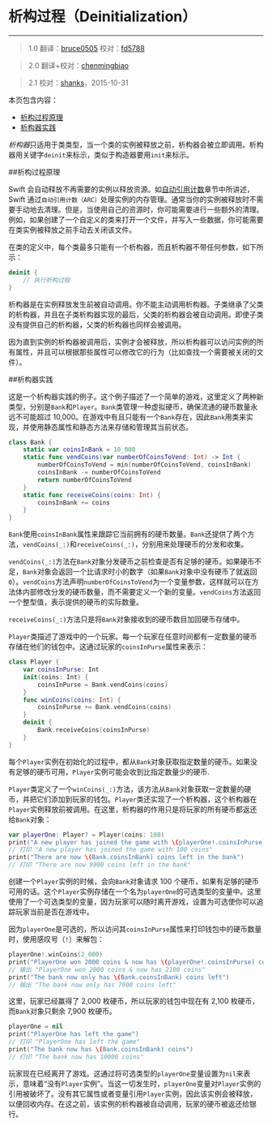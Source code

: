 # 析构过程（Deinitialization）
---------------------------

> 1.0
> 翻译：[bruce0505](https://github.com/bruce0505)
> 校对：[fd5788](https://github.com/fd5788)

> 2.0
> 翻译+校对：[chenmingbiao](https://github.com/chenmingbiao)

> 2.1
> 校对：[shanks](http://codebuild.me)，2015-10-31

本页包含内容：

- [析构过程原理](#how_deinitialization_works)
- [析构器实践](#deinitializers_in_action)

*析构器*只适用于类类型，当一个类的实例被释放之前，析构器会被立即调用。析构器用关键字`deinit`来标示，类似于构造器要用`init`来标示。

<a name="how_deinitialization_works"></a>
##析构过程原理

Swift 会自动释放不再需要的实例以释放资源。如[自动引用计数](./16_Automatic_Reference_Counting.html)章节中所讲述，Swift 通过`自动引用计数（ARC）`处理实例的内存管理。通常当你的实例被释放时不需要手动地去清理。但是，当使用自己的资源时，你可能需要进行一些额外的清理。例如，如果创建了一个自定义的类来打开一个文件，并写入一些数据，你可能需要在类实例被释放之前手动去关闭该文件。

在类的定义中，每个类最多只能有一个析构器，而且析构器不带任何参数，如下所示：

```swift
deinit {
    // 执行析构过程
}
```

析构器是在实例释放发生前被自动调用。你不能主动调用析构器。子类继承了父类的析构器，并且在子类析构器实现的最后，父类的析构器会被自动调用。即使子类没有提供自己的析构器，父类的析构器也同样会被调用。

因为直到实例的析构器被调用后，实例才会被释放，所以析构器可以访问实例的所有属性，并且可以根据那些属性可以修改它的行为（比如查找一个需要被关闭的文件）。

<a name="deinitializers_in_action"></a>
##析构器实践

这是一个析构器实践的例子。这个例子描述了一个简单的游戏，这里定义了两种新类型，分别是`Bank`和`Player`。`Bank`类管理一种虚拟硬币，确保流通的硬币数量永远不可能超过 10,000。在游戏中有且只能有一个`Bank`存在，因此`Bank`用类来实现，并使用静态属性和静态方法来存储和管理其当前状态。

```swift
class Bank {
    static var coinsInBank = 10_000
    static func vendCoins(var numberOfCoinsToVend: Int) -> Int {
        numberOfCoinsToVend = min(numberOfCoinsToVend, coinsInBank)
        coinsInBank -= numberOfCoinsToVend
        return numberOfCoinsToVend
    }
    static func receiveCoins(coins: Int) {
        coinsInBank += coins
    }
}
```

`Bank`使用`coinsInBank`属性来跟踪它当前拥有的硬币数量。`Bank`还提供了两个方法，`vendCoins(_:)`和`receiveCoins(_:)`，分别用来处理硬币的分发和收集。

`vendCoins(_:)`方法在`Bank`对象分发硬币之前检查是否有足够的硬币。如果硬币不足，`Bank`对象会返回一个比请求时小的数字（如果`Bank`对象中没有硬币了就返回`0`）。`vendCoins`方法声明`numberOfCoinsToVend`为一个变量参数，这样就可以在方法体内部修改分发的硬币数量，而不需要定义一个新的变量。`vendCoins`方法返回一个整型值，表示提供的硬币的实际数量。

`receiveCoins(_:)`方法只是将`Bank`对象接收到的硬币数目加回硬币存储中。

`Player`类描述了游戏中的一个玩家。每一个玩家在任意时间都有一定数量的硬币存储在他们的钱包中。这通过玩家的`coinsInPurse`属性来表示：

```swift
class Player {
    var coinsInPurse: Int
    init(coins: Int) {
        coinsInPurse = Bank.vendCoins(coins)
    }
    func winCoins(coins: Int) {
        coinsInPurse += Bank.vendCoins(coins)
    }
    deinit {
        Bank.receiveCoins(coinsInPurse)
    }
}
```

每个`Player`实例在初始化的过程中，都从`Bank`对象获取指定数量的硬币。如果没有足够的硬币可用，`Player`实例可能会收到比指定数量少的硬币.

`Player`类定义了一个`winCoins(_:)`方法，该方法从`Bank`对象获取一定数量的硬币，并把它们添加到玩家的钱包。`Player`类还实现了一个析构器，这个析构器在`Player`实例释放前被调用。在这里，析构器的作用只是将玩家的所有硬币都返还给`Bank`对象：

```swift
var playerOne: Player? = Player(coins: 100)
print("A new player has joined the game with \(playerOne!.coinsInPurse) coins")
// 打印 "A new player has joined the game with 100 coins"
print("There are now \(Bank.coinsInBank) coins left in the bank")
// 打印 "There are now 9900 coins left in the bank"
```

创建一个`Player`实例的时候，会向`Bank`对象请求 100 个硬币，如果有足够的硬币可用的话。这个`Player`实例存储在一个名为`playerOne`的可选类型的变量中。这里使用了一个可选类型的变量，因为玩家可以随时离开游戏，设置为可选使你可以追踪玩家当前是否在游戏中。

因为`playerOne`是可选的，所以访问其`coinsInPurse`属性来打印钱包中的硬币数量时，使用感叹号（`!`）来解包：

```swift
playerOne!.winCoins(2_000)
print("PlayerOne won 2000 coins & now has \(playerOne!.coinsInPurse) coins")
// 输出 "PlayerOne won 2000 coins & now has 2100 coins"
print("The bank now only has \(Bank.coinsInBank) coins left")
// 输出 "The bank now only has 7900 coins left"
```

这里，玩家已经赢得了 2,000 枚硬币，所以玩家的钱包中现在有 2,100 枚硬币，而`Bank`对象只剩余 7,900 枚硬币。

```swift
playerOne = nil
print("PlayerOne has left the game")
// 打印 "PlayerOne has left the game"
print("The bank now has \(Bank.coinsInBank) coins")
// 打印 "The bank now has 10000 coins"
```

玩家现在已经离开了游戏。这通过将可选类型的`playerOne`变量设置为`nil`来表示，意味着“没有`Player`实例”。当这一切发生时，`playerOne`变量对`Player`实例的引用被破坏了。没有其它属性或者变量引用`Player`实例，因此该实例会被释放，以便回收内存。在这之前，该实例的析构器被自动调用，玩家的硬币被返还给银行。
